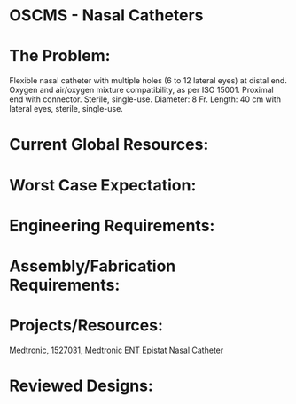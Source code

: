 # OSCMS - Nasal Catheters

# The Problem:

Flexible nasal catheter with multiple holes (6 to 12 lateral eyes) at distal end. Oxygen and air/oxygen mixture compatibility, as per ISO 15001. Proximal end with connector. Sterile, single-use. Diameter: 8 Fr. Length: 40 cm with lateral eyes, sterile, single-use.

# Current Global Resources:

# Worst Case Expectation:

# Engineering Requirements:

# Assembly/Fabrication Requirements:

# Projects/Resources:

[Medtronic, 1527031, Medtronic ENT Epistat Nasal Catheter](https://www.esutures.com/product/1-expired/43-medtronic/1106-ent/46255905-medtronic-ent-epistat-nasal-catheter-1527031/)

# Reviewed Designs:
